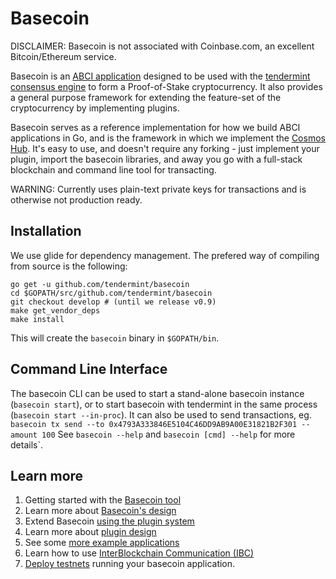 # Basecoin

DISCLAIMER: Basecoin is not associated with Coinbase.com, an excellent Bitcoin/Ethereum service.

Basecoin is an [ABCI application](https://github.com/tendermint/abci) designed to be used with the [tendermint consensus engine](https://tendermint.com/) to form a Proof-of-Stake cryptocurrency.
It also provides a general purpose framework for extending the feature-set of the cryptocurrency
by implementing plugins.

Basecoin serves as a reference implementation for how we build ABCI applications in Go,
and is the framework in which we implement the [Cosmos Hub](https://cosmos.network).
It's easy to use, and doesn't require any forking - just implement your plugin, import the basecoin libraries,
and away you go with a full-stack blockchain and command line tool for transacting.

WARNING: Currently uses plain-text private keys for transactions and is otherwise not production ready.

## Installation

We use glide for dependency management.  The prefered way of compiling from source is the following:

```
go get -u github.com/tendermint/basecoin
cd $GOPATH/src/github.com/tendermint/basecoin
git checkout develop # (until we release v0.9)
make get_vendor_deps
make install
```

This will create the `basecoin` binary in `$GOPATH/bin`.

## Command Line Interface

The basecoin CLI can be used to start a stand-alone basecoin instance (`basecoin start`),
or to start basecoin with tendermint in the same process (`basecoin start --in-proc`).
It can also be used to send transactions, eg. `basecoin tx send --to 0x4793A333846E5104C46DD9AB9A00E31821B2F301 --amount 100`
See `basecoin --help` and `basecoin [cmd] --help` for more details`.

## Learn more

1. Getting started with the [Basecoin tool](/docs/guide/basecoin-basics.md)
1. Learn more about [Basecoin's design](/docs/guide/basecoin-design.md)
1. Extend Basecoin [using the plugin system](/docs/guide/example-plugin.md)
1. Learn more about [plugin design](/docs/guide/plugin-design.md)
1. See some [more example applications](/docs/guide/more-examples.md)
1. Learn how to use [InterBlockchain Communication (IBC)](/docs/guide/ibc.md)
1. [Deploy testnets](deployment.md) running your basecoin application.


